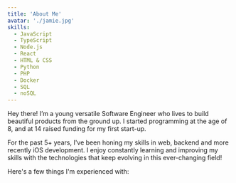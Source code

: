 ```yaml
---
title: 'About Me'
avatar: './jamie.jpg'
skills:
  - JavaScript
  - TypeScript
  - Node.js
  - React
  - HTML & CSS
  - Python
  - PHP
  - Docker
  - SQL
  - noSQL
---
```

Hey there! I’m a young versatile Software Engineer who lives to build beautiful products from the ground up. I started programming at the age of 8, and at 14 raised funding for my first start-up.

For the past 5+ years, I've been honing my skills in web, backend and more recently iOS development. I enjoy constantly learning and improving my skills with the technologies that keep evolving in this ever-changing field!

Here's a few things I'm experienced with:
